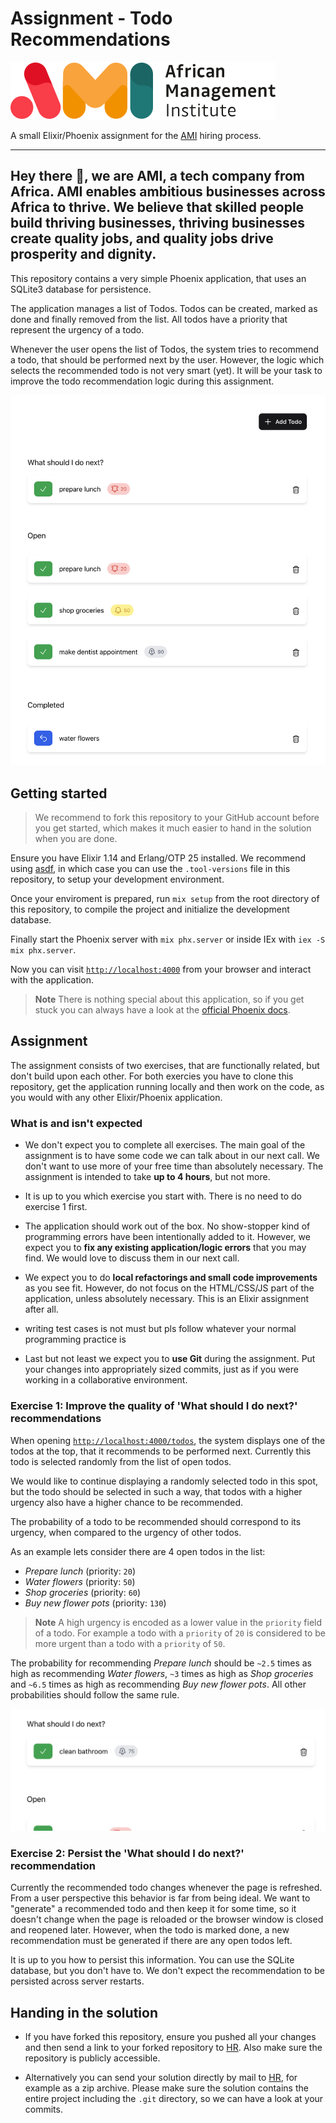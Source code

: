 # Assignment - Todo Recommendations

![AMI Company Logo](.docs/images/logo.svg)

A small Elixir/Phoenix assignment for the [AMI](https://www.africanmanagers.org/) hiring process.

---

Hey there 👋, we are AMI, a tech company from Africa.
AMI enables ambitious businesses across Africa to thrive. We believe that skilled people build thriving businesses, thriving businesses create quality jobs, and quality jobs drive prosperity and dignity.
---

This repository contains a very simple Phoenix application,
that uses an SQLite3 database for persistence.

The application manages a list of Todos.
Todos can be created, marked as done and finally removed from the list.
All todos have a priority that represent the urgency of a todo.

Whenever the user opens the list of Todos,
the system tries to recommend a todo,
that should be performed next by the user.
However, the logic which selects the recommended todo is not very smart (yet).
It will be your task to improve the todo recommendation logic during this assignment.

![Screenshot: Todos overview](.docs/images/screenshot_todos.png)

## Getting started

> We recommend to fork this repository to your GitHub account before you get started,
> which makes it much easier to hand in the solution when you are done.


Ensure you have Elixir 1.14 and Erlang/OTP 25 installed.
We recommend using [asdf](https://asdf-vm.com/),
in which case you can use the `.tool-versions` file in this repository,
to setup your development environment.

Once your enviroment is prepared, run `mix setup` from the root directory of this repository,
to compile the project and initialize the development database.

Finally start the Phoenix server with `mix phx.server` or inside IEx with `iex -S mix phx.server`.

Now you can visit [`http://localhost:4000`](http://localhost:4000) from your browser and interact with the application.

> **Note**
> There is nothing special about this application,
> so if you get stuck you can always have a look at the [official Phoenix docs](https://hexdocs.pm/phoenix/1.7.1/installation.html).

## Assignment

The assignment consists of two exercises, that are functionally related,
but don't build upon each other.
For both exercies you have to clone this repository,
get the application running locally and then work on the code,
as you would with any other Elixir/Phoenix application.

### What is and isn't expected

- We don't expect you to complete all exercises.
The main goal of the assignment is to have some code we can talk about in our next call.
We don't want to use more of your free time than absolutely necessary.
The assignment is intended to take **up to 4 hours**, but not more.

- It is up to you which exercise you start with.
There is no need to do exercise 1 first.

- The application should work out of the box.
No show-stopper kind of programming errors have been intentionally added to it.
However, we expect you to **fix any existing application/logic errors** that you may find.
We would love to discuss them in our next call.

- We expect you to do **local refactorings and small code improvements** as you see fit.
However, do not focus on the HTML/CSS/JS part of the application, unless absolutely necessary.
This is an Elixir assignment after all.
- writing test cases is not must but pls follow whatever your normal programming practice is

- Last but not least we expect you to **use Git** during the assignment.
Put your changes into appropriately sized commits,
just as if you were working in a collaborative environment.

### Exercise 1: Improve the quality of 'What should I do next?' recommendations

When opening [`http://localhost:4000/todos`](http://localhost:4000/todos),
the system displays one of the todos at the top,
that it recommends to be performed next.
Currently this todo is selected randomly from the list of open todos.

We would like to continue displaying a randomly selected todo in this spot,
but the todo should be selected in such a way,
that todos with a higher urgency also have a higher chance to be recommended.

The probability of a todo to be recommended should correspond to its urgency,
when compared to the urgency of other todos.

As an example lets consider there are 4 open todos in the list:

- *Prepare lunch* (priority: `20`)
- *Water flowers* (priority: `50`)
- *Shop groceries* (priority: `60`)
- *Buy new flower pots* (priority: `130`)

> **Note**
> A high urgency is encoded as a lower value in the `priority` field of a todo.
> For example a todo with a `priority` of `20` is considered to be more urgent than a todo with a `priority` of `50`.

The probability for recommending *Prepare lunch* should be `~2.5` times as high as recommending *Water flowers*, `~3` times as high as *Shop groceries* and `~6.5` times as high as recommending *Buy new flower pots*.
All other probabilities should follow the same rule.

![Screenshot: What should I do next?](.docs/images/screenshot_what_should_i_do_next.png)

### Exercise 2: Persist the 'What should I do next?' recommendation

Currently the recommended todo changes whenever the page is refreshed.
From a user perspective this behavior is far from being ideal.
We want to "generate" a recommended todo and then keep it for some time,
so it doesn't change when the page is reloaded or the browser window is closed and reopened later.
However, when the todo is marked done, a new recommendation must be generated if there are any open todos left.

It is up to you how to persist this information.
You can use the SQLite database, but you don't have to.
We don't expect the recommendation to be persisted across server restarts.

## Handing in the solution

- If you have forked this repository, ensure you pushed all your changes and then send
  a link to your forked repository to [HR](mailto:brendawakaba@africanmanagers.org). Also make sure the repository is publicly accessible.

- Alternatively you can send your solution directly by mail to [HR](mailto:brendawakaba@africanmanagers.org),
for example as a zip archive.
Please make sure the solution contains the entire project including the `.git` directory,
so we can have a look at your commits.
